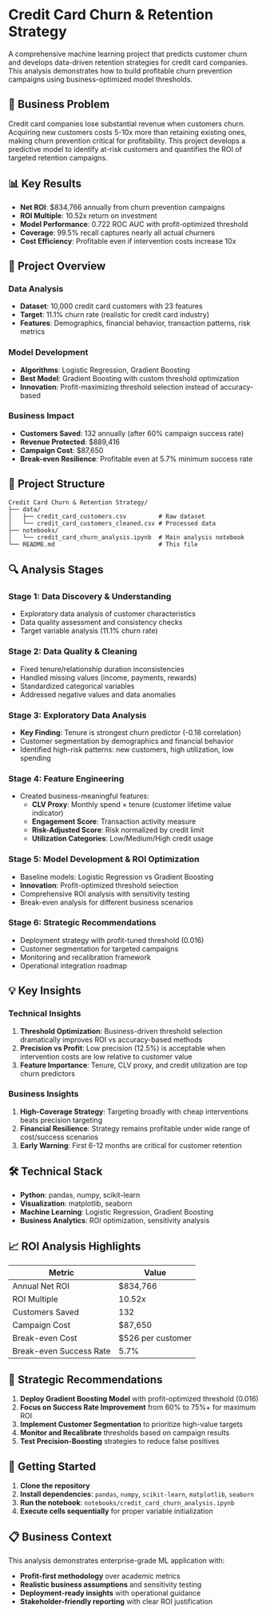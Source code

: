 # Credit Card Churn & Retention Strategy

A comprehensive machine learning project that predicts customer churn and develops data-driven retention strategies for credit card companies. This analysis demonstrates how to build profitable churn prevention campaigns using business-optimized model thresholds.

## 🎯 Business Problem

Credit card companies lose substantial revenue when customers churn. Acquiring new customers costs 5-10x more than retaining existing ones, making churn prevention critical for profitability. This project develops a predictive model to identify at-risk customers and quantifies the ROI of targeted retention campaigns.

## 📊 Key Results

- **Net ROI**: $834,766 annually from churn prevention campaigns
- **ROI Multiple**: 10.52x return on investment
- **Model Performance**: 0.722 ROC AUC with profit-optimized threshold
- **Coverage**: 99.5% recall captures nearly all actual churners
- **Cost Efficiency**: Profitable even if intervention costs increase 10x

## 🚀 Project Overview

### Data Analysis
- **Dataset**: 10,000 credit card customers with 23 features
- **Target**: 11.1% churn rate (realistic for credit card industry)
- **Features**: Demographics, financial behavior, transaction patterns, risk metrics

### Model Development
- **Algorithms**: Logistic Regression, Gradient Boosting
- **Best Model**: Gradient Boosting with custom threshold optimization
- **Innovation**: Profit-maximizing threshold selection instead of accuracy-based

### Business Impact
- **Customers Saved**: 132 annually (after 60% campaign success rate)
- **Revenue Protected**: $889,416
- **Campaign Cost**: $87,650
- **Break-even Resilience**: Profitable even at 5.7% minimum success rate

## 📂 Project Structure

```
Credit Card Churn & Retention Strategy/
├── data/
│   ├── credit_card_customers.csv         # Raw dataset
│   └── credit_card_customers_cleaned.csv # Processed data
├── notebooks/
│   └── credit_card_churn_analysis.ipynb  # Main analysis notebook
└── README.md                             # This file
```

## 🔍 Analysis Stages

### Stage 1: Data Discovery & Understanding
- Exploratory data analysis of customer characteristics
- Data quality assessment and consistency checks
- Target variable analysis (11.1% churn rate)

### Stage 2: Data Quality & Cleaning
- Fixed tenure/relationship duration inconsistencies
- Handled missing values (income, payments, rewards)
- Standardized categorical variables
- Addressed negative values and data anomalies

### Stage 3: Exploratory Data Analysis
- **Key Finding**: Tenure is strongest churn predictor (-0.18 correlation)
- Customer segmentation by demographics and financial behavior
- Identified high-risk patterns: new customers, high utilization, low spending

### Stage 4: Feature Engineering
- Created business-meaningful features:
  - **CLV Proxy**: Monthly spend × tenure (customer lifetime value indicator)
  - **Engagement Score**: Transaction activity measure
  - **Risk-Adjusted Score**: Risk normalized by credit limit
  - **Utilization Categories**: Low/Medium/High credit usage

### Stage 5: Model Development & ROI Optimization
- Baseline models: Logistic Regression vs Gradient Boosting
- **Innovation**: Profit-optimized threshold selection
- Comprehensive ROI analysis with sensitivity testing
- Break-even analysis for different business scenarios

### Stage 6: Strategic Recommendations
- Deployment strategy with profit-tuned threshold (0.016)
- Customer segmentation for targeted campaigns
- Monitoring and recalibration framework
- Operational integration roadmap

## 💡 Key Insights

### Technical Insights
1. **Threshold Optimization**: Business-driven threshold selection dramatically improves ROI vs accuracy-based methods
2. **Precision vs Profit**: Low precision (12.5%) is acceptable when intervention costs are low relative to customer value
3. **Feature Importance**: Tenure, CLV proxy, and credit utilization are top churn predictors

### Business Insights
1. **High-Coverage Strategy**: Targeting broadly with cheap interventions beats precision targeting
2. **Financial Resilience**: Strategy remains profitable under wide range of cost/success scenarios
3. **Early Warning**: First 6-12 months are critical for customer retention

## 🛠️ Technical Stack

- **Python**: pandas, numpy, scikit-learn
- **Visualization**: matplotlib, seaborn
- **Machine Learning**: Logistic Regression, Gradient Boosting
- **Business Analytics**: ROI optimization, sensitivity analysis

## 📈 ROI Analysis Highlights

| Metric | Value |
|--------|--------|
| Annual Net ROI | $834,766 |
| ROI Multiple | 10.52x |
| Customers Saved | 132 |
| Campaign Cost | $87,650 |
| Break-even Cost | $526 per customer |
| Break-even Success Rate | 5.7% |

## 🎯 Strategic Recommendations

1. **Deploy Gradient Boosting Model** with profit-optimized threshold (0.016)
2. **Focus on Success Rate Improvement** from 60% to 75%+ for maximum ROI
3. **Implement Customer Segmentation** to prioritize high-value targets
4. **Monitor and Recalibrate** thresholds based on campaign results
5. **Test Precision-Boosting** strategies to reduce false positives

## 🚦 Getting Started

1. **Clone the repository**
2. **Install dependencies**: `pandas`, `numpy`, `scikit-learn`, `matplotlib`, `seaborn`
3. **Run the notebook**: `notebooks/credit_card_churn_analysis.ipynb`
4. **Execute cells sequentially** for proper variable initialization

## 📋 Business Context

This analysis demonstrates enterprise-grade ML application with:
- **Profit-first methodology** over academic metrics
- **Realistic business assumptions** and sensitivity testing
- **Deployment-ready insights** with operational guidance
- **Stakeholder-friendly reporting** with clear ROI justification

